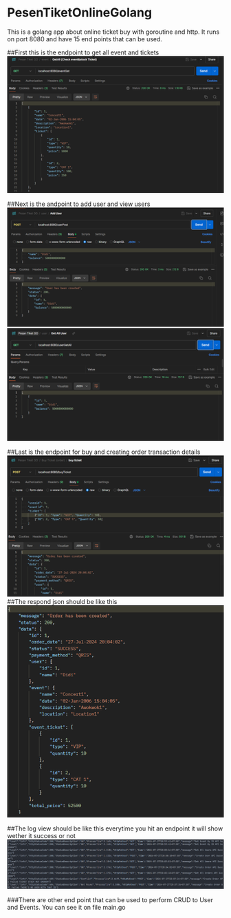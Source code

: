 # PesenTiketOnlineGolang

This is a golang app about online ticket buy with goroutine and http. It runs on port 8080 and have 15 end points that can be used.

##First this is the endpoint to get all event and tickets
![Event Get All Screenshot](./images/EventGetAll.png)

##Next is the andpoint to add user and view users
![User Add](./images/UserAdd.png)
![User View All](./images/UserViewAll.png)

##Last is the endpoint for buy and creating order transaction details
![Create Order](./images/CreateOrder.png)
##The respond json should be like this
![Result of Create Order](./images/ResultCreateOrder.png)

##The log view should be like this everytime you hit an endpoint it will show wether it success or not
![Log View](./images/LogView.png)

###There are other end point that can be used to perform CRUD to User and Events. You can see it on file main.go
